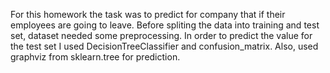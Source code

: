 For this homework the task was to predict for company that if their employees are going to leave. Before spliting the data into training and test set, dataset needed some preprocessing. In order to predict the value for the test set I used DecisionTreeClassifier and confusion_matrix. Also, used graphviz from sklearn.tree for prediction. 
